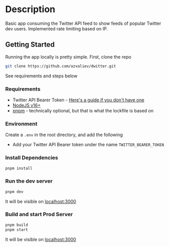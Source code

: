 # Description

Basic app consuming the Twitter API feed to show feeds of popular Twitter dev users. Implemented rate limiting based on IP.

## Getting Started

Running the app locally is pretty simple.
First, clone the repo

```bash
git clone https://github.com/azvaliev/dwitter.git
```

See requirements and steps below

### Requirements

- Twitter API Bearer Token - [Here's a guide if you don't have one](https://developer.twitter.com/en/docs/authentication/oauth-2-0/bearer-tokens)
- [NodeJS v16+](https://nodejs.org)
- [pnpm](https://pnpm.io) - technically optional, but that is what the lockfile is based on

### Environment

Create a `.env` in the root directory, and add the following

- Add your Twitter API Bearer token under the name `TWITTER_BEARER_TOKEN`

### Install Dependencies

```bash
pnpm install
```

### Run the dev server

```bash
pnpm dev
```

It will be visible on [localhost:3000](http://localhost:3000)

### Build and start Prod Server

```bash
pnpm build
pnpm start
```

It will be visible on [localhost:3000](http://localhost:3000)
